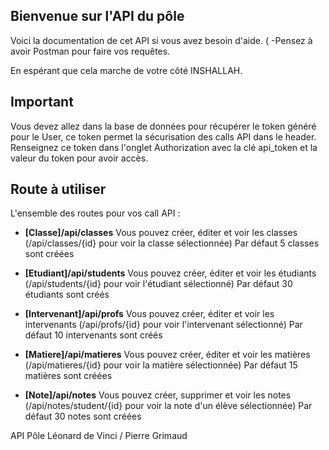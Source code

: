 ## Bienvenue sur l'API du pôle

Voici la documentation de cet API si vous avez besoin d'aide. (
-Pensez à avoir Postman pour faire vos requêtes.

En espérant que cela marche de votre côté INSHALLAH.

## Important 

Vous devez allez dans la base de données pour récupérer le token généré pour le User, ce token permet la sécurisation des calls API dans le header.
Renseignez ce token dans l'onglet Authorization avec la clé api_token et la valeur du token pour avoir accès.

## Route à utiliser

L'ensemble des routes pour vos call API : 

- **[Classe]/api/classes**
Vous pouvez créer, éditer et voir les classes (/api/classes/{id} pour voir la classe sélectionnée)
Par défaut 5 classes sont créées

- **[Etudiant]/api/students**
Vous pouvez créer, éditer et voir les étudiants (/api/students/{id} pour voir l'étudiant sélectionné)
Par défaut 30 étudiants sont créés

- **[Intervenant]/api/profs**
Vous pouvez créer, éditer et voir les intervenants (/api/profs/{id} pour voir l'intervenant sélectionné)
Par défaut 10 intervenants sont créés

- **[Matiere]/api/matieres**
Vous pouvez créer, éditer et voir les matières (/api/matieres/{id} pour voir la matière sélectionnée)
Par défaut 15 matières sont créées

- **[Note]/api/notes**
Vous pouvez créer, supprimer et voir les notes (/api/notes/student/{id} pour voir la note d'un élève sélectionnée)
Par défaut 30 notes sont créées


API Pôle Léonard de Vinci / Pierre Grimaud

